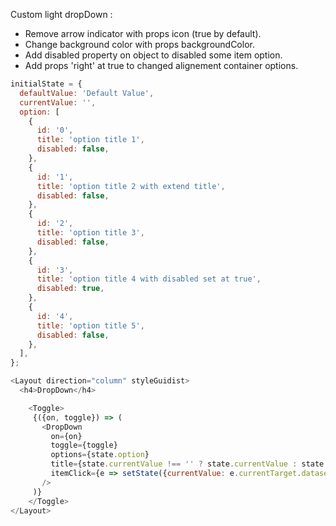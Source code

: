 Custom light dropDown :

  * Remove arrow indicator with props icon (true by default).
  * Change background color with props backgroundColor.
  * Add disabled property on object to disabled some item option.
  * Add props 'right' at true to changed alignement container options.

```js
initialState = {
  defaultValue: 'Default Value',
  currentValue: '',
  option: [
    { 
      id: '0',
      title: 'option title 1',
      disabled: false,
    },
    { 
      id: '1',
      title: 'option title 2 with extend title',
      disabled: false,
    },
    { 
      id: '2',
      title: 'option title 3',
      disabled: false,
    },
    { 
      id: '3',
      title: 'option title 4 with disabled set at true',
      disabled: true,
    },
    { 
      id: '4',
      title: 'option title 5',
      disabled: false,
    },
  ],
};

<Layout direction="column" styleGuidist>
  <h4>DropDown</h4>

    <Toggle>
     {({on, toggle}) => (
       <DropDown
         on={on}
         toggle={toggle}
         options={state.option}
         title={state.currentValue !== '' ? state.currentValue : state.defaultValue}
         itemClick={e => setState({currentValue: e.currentTarget.dataset.value})}
       />
     )}
    </Toggle>
</Layout>
```


